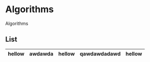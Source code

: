 # Algorithms
Algorithms

## List

| hellow       |   awdawda   | hellow       |  qawdawdadawd   | hellow       |
|:------------:|:-----------:|:------------:|:---------------:|:------------:|
